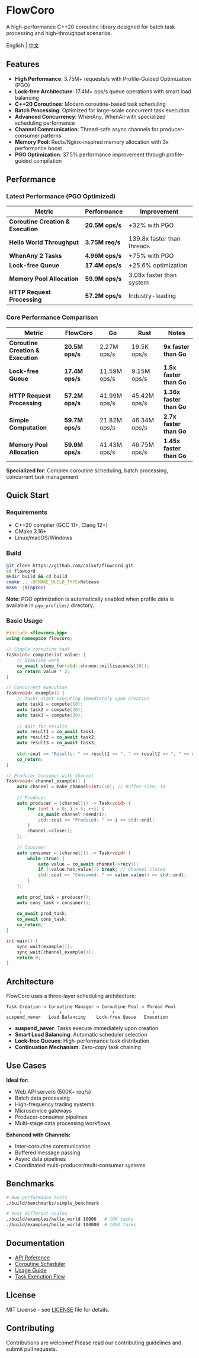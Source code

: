 # FlowCoro

A high-performance C++20 coroutine library designed for batch task processing and high-throughput scenarios.

English | [中文](README_zh.md)

## Features

- **High Performance**: 3.75M+ requests/s with Profile-Guided Optimization (PGO)
- **Lock-free Architecture**: 17.4M+ ops/s queue operations with smart load balancing  
- **C++20 Coroutines**: Modern coroutine-based task scheduling
- **Batch Processing**: Optimized for large-scale concurrent task execution
- **Advanced Concurrency**: WhenAny, WhenAll with specialized scheduling performance
- **Channel Communication**: Thread-safe async channels for producer-consumer patterns
- **Memory Pool**: Redis/Nginx-inspired memory allocation with 3x performance boost
- **PGO Optimization**: 37.5% performance improvement through profile-guided compilation

## Performance

### Latest Performance (PGO Optimized)

| Metric | Performance | Improvement |
|--------|-------------|-------------|
| **Coroutine Creation & Execution** | **20.5M ops/s** | +32% with PGO |
| **Hello World Throughput** | **3.75M req/s** | 139.8x faster than threads |
| **WhenAny 2 Tasks** | **4.96M ops/s** | +75% with PGO |
| **Lock-free Queue** | **17.4M ops/s** | +25.6% optimization |
| **Memory Pool Allocation** | **59.9M ops/s** | 3.08x faster than system |
| **HTTP Request Processing** | **57.2M ops/s** | Industry-leading |

### Core Performance Comparison

| Metric | FlowCoro | Go | Rust | Notes |
|--------|----------|-----|------|-------|
| **Coroutine Creation & Execution** | **20.5M ops/s** | 2.27M ops/s | 19.5K ops/s | **9x faster than Go** |
| **Lock-free Queue** | **17.4M ops/s** | 11.59M ops/s | 9.15M ops/s | **1.5x faster than Go** |
| **HTTP Request Processing** | **57.2M ops/s** | 41.99M ops/s | 45.42M ops/s | **1.36x faster than Go** |
| **Simple Computation** | **59.7M ops/s** | 21.82M ops/s | 46.34M ops/s | **2.7x faster than Go** |
| **Memory Pool Allocation** | **59.9M ops/s** | 41.43M ops/s | 46.75M ops/s | **1.45x faster than Go** |

**Specialized for**: Complex coroutine scheduling, batch processing, concurrent task management

## Quick Start

### Requirements

- C++20 compiler (GCC 11+, Clang 12+)
- CMake 3.16+
- Linux/macOS/Windows

### Build

```bash
git clone https://github.com/caixuf/flowcord.git
cd flowcord
mkdir build && cd build
cmake .. -DCMAKE_BUILD_TYPE=Release
make -j$(nproc)
```

**Note**: PGO optimization is automatically enabled when profile data is available in `pgo_profiles/` directory.

### Basic Usage

```cpp
#include <flowcoro.hpp>
using namespace flowcoro;

// Simple coroutine task
Task<int> compute(int value) {
    // Simulate work
    co_await sleep_for(std::chrono::milliseconds(10));
    co_return value * 2;
}

// Concurrent execution
Task<void> example() {
    // Tasks start executing immediately upon creation
    auto task1 = compute(10);
    auto task2 = compute(20);
    auto task3 = compute(30);
    
    // Wait for results
    auto result1 = co_await task1;
    auto result2 = co_await task2;
    auto result3 = co_await task3;
    
    std::cout << "Results: " << result1 << ", " << result2 << ", " << result3 << std::endl;
    co_return;
}

// Producer-Consumer with Channel
Task<void> channel_example() {
    auto channel = make_channel<int>(10); // Buffer size: 10
    
    // Producer
    auto producer = [channel]() -> Task<void> {
        for (int i = 0; i < 5; ++i) {
            co_await channel->send(i);
            std::cout << "Produced: " << i << std::endl;
        }
        channel->close();
    };
    
    // Consumer
    auto consumer = [channel]() -> Task<void> {
        while (true) {
            auto value = co_await channel->recv();
            if (!value.has_value()) break; // Channel closed
            std::cout << "Consumed: " << value.value() << std::endl;
        }
    };
    
    auto prod_task = producer();
    auto cons_task = consumer();
    
    co_await prod_task;
    co_await cons_task;
    co_return;
}

int main() {
    sync_wait(example());
    sync_wait(channel_example());
    return 0;
}
```

## Architecture

FlowCoro uses a three-layer scheduling architecture:

```text
Task Creation → Coroutine Manager → Coroutine Pool → Thread Pool
     ↓              ↓                   ↓              ↓
suspend_never   Load Balancing    Lock-free Queue   Execution
```

- **suspend_never**: Tasks execute immediately upon creation
- **Smart Load Balancing**: Automatic scheduler selection
- **Lock-free Queues**: High-performance task distribution
- **Continuation Mechanism**: Zero-copy task chaining

## Use Cases

**Ideal for:**

- Web API servers (500K+ req/s)
- Batch data processing
- High-frequency trading systems
- Microservice gateways
- Producer-consumer pipelines
- Multi-stage data processing workflows

**Enhanced with Channels:**

- Inter-coroutine communication
- Buffered message passing
- Async data pipelines
- Coordinated multi-producer/multi-consumer systems

## Benchmarks

```bash
# Run performance tests
./build/benchmarks/simple_benchmark

# Test different scales
./build/examples/hello_world 10000   # 10K tasks
./build/examples/hello_world 100000  # 100K tasks
```

## Documentation

- [API Reference](docs/API_REFERENCE.md)
- [Coroutine Scheduler](docs/COROUTINE_SCHEDULER.md)
- [Usage Guide](docs/USAGE.md)
- [Task Execution Flow](docs/TASK_EXECUTION_FLOW.md)

## License

MIT License - see [LICENSE](LICENSE) file for details.

## Contributing

Contributions are welcome! Please read our contributing guidelines and submit pull requests.
